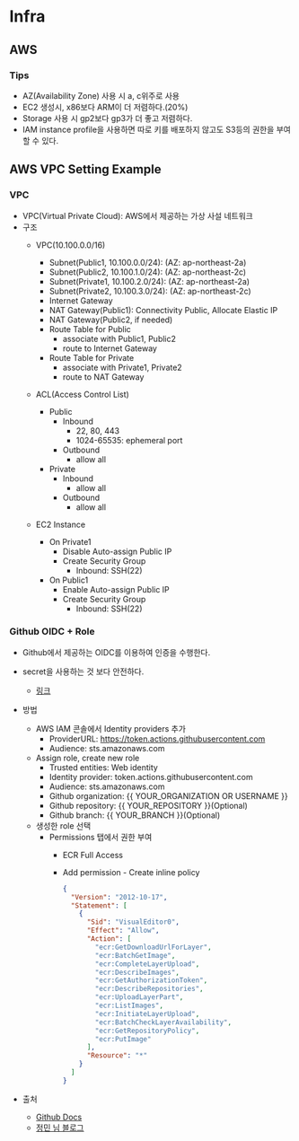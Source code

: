 # Infra

## AWS

### Tips

- AZ(Availability Zone) 사용 시 a, c위주로 사용
- EC2 생성시, x86보다 ARM이 더 저렴하다.(20%)
- Storage 사용 시 gp2보다 gp3가 더 좋고 저렴하다.
- IAM instance profile을 사용하면 따로 키를 배포하지 않고도 S3등의 권한을 부여할 수 있다.

## AWS VPC Setting Example

### VPC

- VPC(Virtual Private Cloud): AWS에서 제공하는 가상 사설 네트워크
- 구조
  - VPC(10.100.0.0/16)
    - Subnet(Public1, 10.100.0.0/24): (AZ: ap-northeast-2a)
    - Subnet(Public2, 10.100.1.0/24): (AZ: ap-northeast-2c)
    - Subnet(Private1, 10.100.2.0/24): (AZ: ap-northeast-2a)
    - Subnet(Private2, 10.100.3.0/24): (AZ: ap-northeast-2c)
    - Internet Gateway
    - NAT Gateway(Public1): Connectivity Public, Allocate Elastic IP
    - NAT Gateway(Public2, if needed)
    - Route Table for Public
      - associate with Public1, Public2
      - route to Internet Gateway
    - Route Table for Private
      - associate with Private1, Private2
      - route to NAT Gateway

  - ACL(Access Control List)
    - Public
      - Inbound
        - 22, 80, 443
        - 1024-65535: ephemeral port
      - Outbound
        - allow all
    - Private
      - Inbound
        - allow all
      - Outbound
        - allow all

  - EC2 Instance
    - On Private1
      - Disable Auto-assign Public IP
      - Create Security Group
        - Inbound: SSH(22)
    - On Public1
      - Enable Auto-assign Public IP
      - Create Security Group
        - Inbound: SSH(22)

### Github OIDC + Role

- Github에서 제공하는 OIDC를 이용하여 인증을 수행한다.
- secret을 사용하는 것 보다 안전하다.
  - [링크](https://docs.github.com/ko/enterprise-cloud@latest/actions/deployment/security-hardening-your-deployments/about-security-hardening-with-openid-connect)

- 방법
  - AWS IAM 콘솔에서 Identity providers 추가
    - ProviderURL: <https://token.actions.githubusercontent.com>
    - Audience: sts.amazonaws.com
  - Assign role, create new role
    - Trusted entities: Web identity
    - Identity provider: token.actions.githubusercontent.com
    - Audience: sts.amazonaws.com
    - Github organization: {{ YOUR_ORGANIZATION OR USERNAME }}
    - Github repository: {{ YOUR_REPOSITORY }}(Optional)
    - Github branch: {{ YOUR_BRANCH }}(Optional)
  - 생성한 role 선택
    - Permissions 탭에서 권한 부여
      - ECR Full Access
      - Add permission - Create inline policy

        ```json
        {
          "Version": "2012-10-17",
          "Statement": [
            {
              "Sid": "VisualEditor0",
              "Effect": "Allow",
              "Action": [
                "ecr:GetDownloadUrlForLayer",
                "ecr:BatchGetImage",
                "ecr:CompleteLayerUpload",
                "ecr:DescribeImages",
                "ecr:GetAuthorizationToken",
                "ecr:DescribeRepositories",
                "ecr:UploadLayerPart",
                "ecr:ListImages",
                "ecr:InitiateLayerUpload",
                "ecr:BatchCheckLayerAvailability",
                "ecr:GetRepositoryPolicy",
                "ecr:PutImage"
              ],
              "Resource": "*"
            }
          ]
        }
        ```

- 출처
  - [Github Docs](https://docs.github.com/en/actions/deployment/security-hardening-your-deployments/configuring-openid-connect-in-amazon-web-services)
  - [정민 님 블로그](https://velog.io/@jeongmin78/CICD-Github-Action-AWS-IAM-Role-%EC%9D%B4%EC%9A%A9%ED%95%B4-%EC%9D%B4%EB%AF%B8%EC%A7%80%EB%A5%BC-ECR%EC%97%90-%EC%98%AC%EB%A6%AC%EA%B8%B0-8n3fmmgn)
